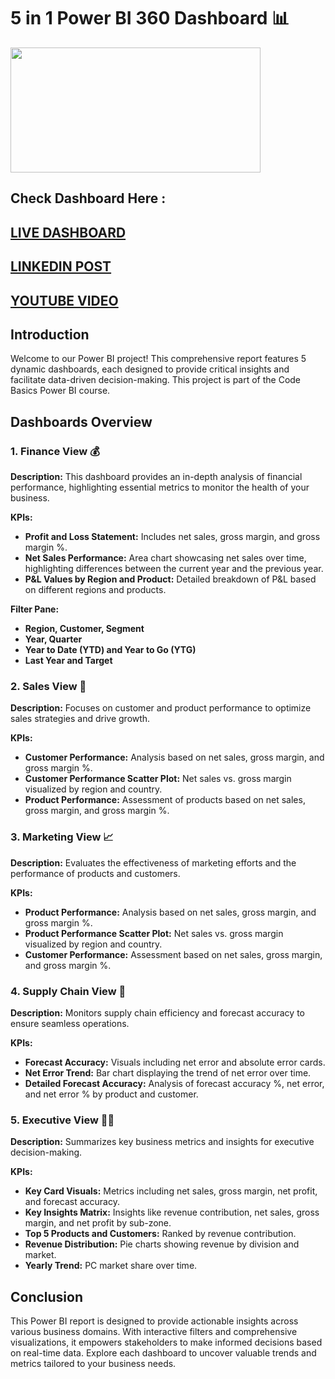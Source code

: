 # 5 in 1 Power BI 360 Dashboard 📊

  <img src = "https://github.com/bharath-amaresam/BI-360/assets/82637423/9648cdd9-d7d8-48cb-a3fb-0df81a37e7e5" width="400" height="200"/>

## Check Dashboard Here : 
## [LIVE DASHBOARD](https://app.powerbi.com/view?r=eyJrIjoiNjlkY2VmMGEtNmEzNi00OTNkLTkxMGUtNmM1MzJkZmVmYTA3IiwidCI6ImM2ZTU0OWIzLTVmNDUtNDAzMi1hYWU5LWQ0MjQ0ZGM1YjJjNCJ9&embedImagePlaceholder=true&pageName=ReportSection0f946e18580936e448d6)
## [LINKEDIN POST]()
## [YOUTUBE VIDEO]()

## Introduction
Welcome to our Power BI project! This comprehensive report features 5 dynamic dashboards, each designed to provide critical insights and facilitate data-driven decision-making. This project is part of the Code Basics Power BI course.

## Dashboards Overview

### 1. Finance View 💰
**Description:** This dashboard provides an in-depth analysis of financial performance, highlighting essential metrics to monitor the health of your business.

**KPIs:**
- **Profit and Loss Statement:** Includes net sales, gross margin, and gross margin %.
- **Net Sales Performance:** Area chart showcasing net sales over time, highlighting differences between the current year and the previous year.
- **P&L Values by Region and Product:** Detailed breakdown of P&L based on different regions and products.

**Filter Pane:**
- **Region, Customer, Segment**
- **Year, Quarter**
- **Year to Date (YTD) and Year to Go (YTG)**
- **Last Year and Target**

### 2. Sales View 🛒
**Description:** Focuses on customer and product performance to optimize sales strategies and drive growth.

**KPIs:**
- **Customer Performance:** Analysis based on net sales, gross margin, and gross margin %.
- **Customer Performance Scatter Plot:** Net sales vs. gross margin visualized by region and country.
- **Product Performance:** Assessment of products based on net sales, gross margin, and gross margin %.

### 3. Marketing View 📈
**Description:** Evaluates the effectiveness of marketing efforts and the performance of products and customers.

**KPIs:**
- **Product Performance:** Analysis based on net sales, gross margin, and gross margin %.
- **Product Performance Scatter Plot:** Net sales vs. gross margin visualized by region and country.
- **Customer Performance:** Assessment based on net sales, gross margin, and gross margin %.

### 4. Supply Chain View 🚚
**Description:** Monitors supply chain efficiency and forecast accuracy to ensure seamless operations.

**KPIs:**
- **Forecast Accuracy:** Visuals including net error and absolute error cards.
- **Net Error Trend:** Bar chart displaying the trend of net error over time.
- **Detailed Forecast Accuracy:** Analysis of forecast accuracy %, net error, and net error % by product and customer.

### 5. Executive View 🧑‍💼
**Description:** Summarizes key business metrics and insights for executive decision-making.

**KPIs:**
- **Key Card Visuals:** Metrics including net sales, gross margin, net profit, and forecast accuracy.
- **Key Insights Matrix:** Insights like revenue contribution, net sales, gross margin, and net profit by sub-zone.
- **Top 5 Products and Customers:** Ranked by revenue contribution.
- **Revenue Distribution:** Pie charts showing revenue by division and market.
- **Yearly Trend:** PC market share over time.

## Conclusion
This Power BI report is designed to provide actionable insights across various business domains. With interactive filters and comprehensive visualizations, it empowers stakeholders to make informed decisions based on real-time data. Explore each dashboard to uncover valuable trends and metrics tailored to your business needs.
